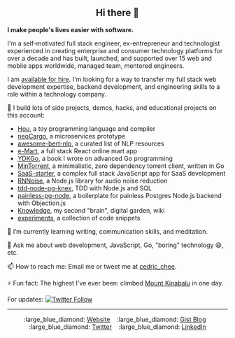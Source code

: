 <h2 align="center">Hi there 👋</h2>

**I make people's lives easier with software.**

I'm a self-motivated full stack engineer, ex-entrepreneur and technologist experienced in creating enterprise and consumer technology platforms for over a decade and has built, launched, and supported over 15 web and mobile apps worldwide, managed team, mentored engineers.

I am [available for hire](https://cedricchee.com/2020/04/21/hire-cedric-chee/). I'm looking for a way to transfer my full stack web development expertise, backend development, and engineering skills to a role within a technology company.

🔭 I build lots of side projects, demos, hacks, and educational projects on this account:
- [Hou](https://github.com/cedrickchee/hou), a toy programming language and compiler
- [neoCargo](https://github.com/cedrickchee/neoCargo), a microservices prototype
- [awesome-bert-nlp](https://github.com/cedrickchee/awesome-bert-nlp), a curated list of NLP resources
- [e-Mart](https://github.com/cedrickchee/e-mart), a full stack React online mart app
- [YDKGo](https://ydkgo.netlify.app/), a book I wrote on advanced Go programming
- [MinTorrent](https://github.com/cedrickchee/min-torrent), a minimalistic, zero dependency torrent client, written in Go
- [SaaS-starter](https://github.com/cedrickchee/saas-starter), a complex full stack JavaScript app for SaaS development
- [RNNoise](https://github.com/cedrickchee/rnnoise-nodejs), a Node.js library for audio noise reduction
- [tdd-node-pg-knex](https://github.com/cedrickchee/tdd-node-pg-knex), TDD with Node.js and SQL
- [painless-pg-node](https://github.com/cedrickchee/painless-pg-node), a boilerplate for painless Postgres Node.js backend with Objection.js
- [Knowledge](https://github.com/cedrickchee/knowledge), my second "brain", digital garden, wiki
- [experiments](https://github.com/cedrickchee/experiments), a collection of code snippets

🌱 I’m currently learning writing, communication skills, and meditation.

💬 Ask me about web development, JavaScript, Go, "boring" technology :smile:, etc.

📫 How to reach me: Email me or tweet me at [cedric_chee](https://twitter.com/cedric_chee).

⚡ Fun fact: The highest I've ever been: climbed [Mount Kinabalu](https://en.wikipedia.org/wiki/Mount_Kinabalu) in one day.

For updates: [![Twitter Follow](https://img.shields.io/twitter/follow/cedric_chee?label=Follow&style=social)](https://twitter.com/cedric_chee)

---

<p align="center">
  :large_blue_diamond:&nbsp;<a href="https://cedricchee.com">Website</a>&nbsp;&nbsp;&nbsp;
  :large_blue_diamond:&nbsp;<a href="https://gist.github.com/cedrickchee">Gist Blog</a>&nbsp;&nbsp;&nbsp;
  :large_blue_diamond:&nbsp;<a href="https://twitter.com/cedric_chee">Twitter</a>&nbsp;&nbsp;&nbsp;
  :large_blue_diamond:&nbsp;<a href="https://www.linkedin.com/in/cedricchee/">LinkedIn</a>
</p>
